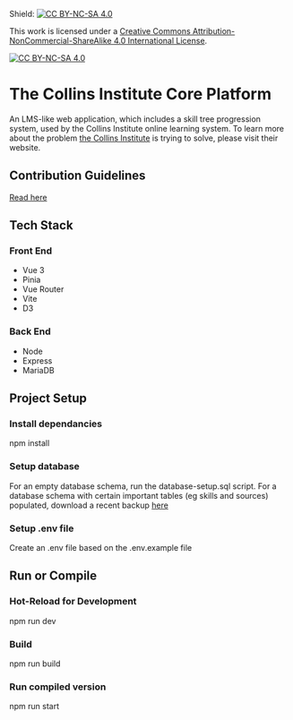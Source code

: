 Shield: [![CC BY-NC-SA 4.0][cc-by-nc-sa-shield]][cc-by-nc-sa]

This work is licensed under a
[Creative Commons Attribution-NonCommercial-ShareAlike 4.0 International License][cc-by-nc-sa].

[![CC BY-NC-SA 4.0][cc-by-nc-sa-image]][cc-by-nc-sa]

[cc-by-nc-sa]: http://creativecommons.org/licenses/by-nc-sa/4.0/
[cc-by-nc-sa-image]: https://licensebuttons.net/l/by-nc-sa/4.0/88x31.png
[cc-by-nc-sa-shield]: https://img.shields.io/badge/License-CC%20BY--NC--SA%204.0-lightgrey.svg

# The Collins Institute Core Platform

An LMS-like web application, which includes a skill tree progression system, used by the Collins Institute online learning system. To learn more about the problem [the Collins Institute](https://collinsinstitute.org/) is trying to solve, please visit their website.

## Contribution Guidelines

[Read here](https://github.com/RussiSunni/SkillTreeAppV3/blob/main/CONTRIBUTING.md)

## Tech Stack

### Front End

-   Vue 3
-   Pinia
-   Vue Router
-   Vite
-   D3

### Back End

-   Node
-   Express
-   MariaDB

## Project Setup

### Install dependancies

npm install

### Setup database

For an empty database schema, run the database-setup.sql script.
For a database schema with certain important tables (eg skills and sources) populated,
download a recent backup [here](https://institute-database.s3.amazonaws.com/02-10-24.zip)

### Setup .env file

Create an .env file based on the .env.example file

## Run or Compile

### Hot-Reload for Development

npm run dev

### Build

npm run build

### Run compiled version

npm run start
